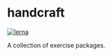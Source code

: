 # handcraft

[![lerna](https://img.shields.io/badge/maintained%20with-lerna-cc00ff.svg)](https://lerna.js.org/)

A collection of exercise packages.
